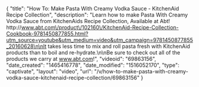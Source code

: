 {
    "title": "How To: Make Pasta With Creamy Vodka Sauce - KitchenAid Recipe Collection",
    "description": "Learn how to make Pasta With Creamy Vodka Sauce from KitchenAids Recipe Collection, Available at Abt! http:\/\/www.abt.com\/product\/102160\/KitchenAid-Recipe-Collection-Cookbook-9781450877855.html?utm_source=youtube&utm_medium=video&utm_campaign=9781450877855_20160628\n\nIt takes less time to mix and roll pasta fresh with KitchenAid products than to boil and re-hydrate.\n\nBe sure to check out all of the products we carry at www.abt.com!",
    "videoid": "69863156",
    "date_created": "1465416778",
    "date_modified": "1516052170",
    "type": "captivate",
    "layout": "video",
    "url": "\/v\/how-to-make-pasta-with-creamy-vodka-sauce-kitchenaid-recipe-collection\/69863156"
}